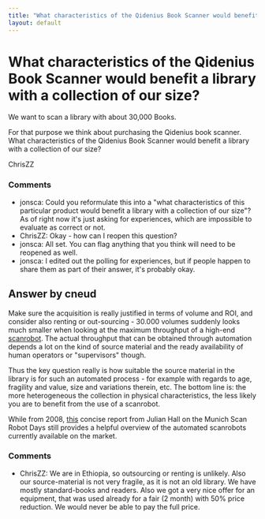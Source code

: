 ```yaml
---
title: "What characteristics of the Qidenius Book Scanner would benefit a library with a collection of our size?"
layout: default
---
```

What characteristics of the Qidenius Book Scanner would benefit a library with a collection of our size?
=====================
We want to scan a library with about 30,000 Books.

For that purpose we think about purchasing the Qidenius book scanner.
What characteristics of the Qidenius Book Scanner would benefit a
library with a collection of our size?

ChrisZZ

### Comments ###
* jonsca: Could you reformulate this into a "what characteristics of this
particular product would benefit a library with a collection of our
size"? As of right now it's just asking for experiences, which are
impossible to evaluate as correct or not.
* ChrisZZ: Okay - how can I reopen this question?
* jonsca: All set. You can flag anything that you think will need to be reopened
as well.
* jonsca: I edited out the polling for experiences, but if people happen to share
them as part of their answer, it's probably okay.


Answer by cneud
----------------
Make sure the acquisition is really justified in terms of volume and
ROI, and consider also renting or out-sourcing - 30.000 volumes suddenly
looks much smaller when looking at the maximum throughput of a high-end
[scanrobot](http://www.youtube.com/watch?v=dVtwIWfh7KA). The actual
throughput that can be obtained through automation depends a lot on the
kind of source material and the ready availability of human operators or
"supervisors" though.

Thus the key question really is how suitable the source material in the
library is for such an automated process - for example with regards to
age, fragility and value, size and variations therein, etc. The bottom
line is: the more heterogeneous the collection in physical
characteristics, the less likely you are to benefit from the use of a
scanrobot.

While from 2008,
[this](http://www.southampton.ac.uk/library/bopcris/documents/Automated-Book-Scanners-Munich-2008.pdf)
concise report from Julian Hall on the Munich Scan Robot Days still
provides a helpful overview of the automated scanrobots currently
available on the market.

### Comments ###
* ChrisZZ: We are in Ethiopia, so outsourcing or renting is unlikely. Also our
source-material is not very fragile, as it is not an old library. We
have mostly standard-books and readers. Also we got a very nice offer
for an equipment, that was used already for a fair (2 month) with 50%
price reduction. We would never be able to pay the full price.

